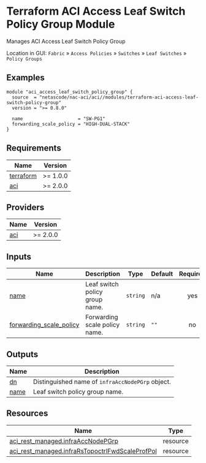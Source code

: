 <!-- BEGIN_TF_DOCS -->
# Terraform ACI Access Leaf Switch Policy Group Module

Manages ACI Access Leaf Switch Policy Group

Location in GUI:
`Fabric` » `Access Policies` » `Switches` » `Leaf Switches` » `Policy Groups`

## Examples

```hcl
module "aci_access_leaf_switch_policy_group" {
  source  = "netascode/nac-aci/aci//modules/terraform-aci-access-leaf-switch-policy-group"
  version = ">= 0.8.0"

  name                    = "SW-PG1"
  forwarding_scale_policy = "HIGH-DUAL-STACK"
}
```

## Requirements

| Name | Version |
|------|---------|
| <a name="requirement_terraform"></a> [terraform](#requirement\_terraform) | >= 1.0.0 |
| <a name="requirement_aci"></a> [aci](#requirement\_aci) | >= 2.0.0 |

## Providers

| Name | Version |
|------|---------|
| <a name="provider_aci"></a> [aci](#provider\_aci) | >= 2.0.0 |

## Inputs

| Name | Description | Type | Default | Required |
|------|-------------|------|---------|:--------:|
| <a name="input_name"></a> [name](#input\_name) | Leaf switch policy group name. | `string` | n/a | yes |
| <a name="input_forwarding_scale_policy"></a> [forwarding\_scale\_policy](#input\_forwarding\_scale\_policy) | Forwarding scale policy name. | `string` | `""` | no |

## Outputs

| Name | Description |
|------|-------------|
| <a name="output_dn"></a> [dn](#output\_dn) | Distinguished name of `infraAccNodePGrp` object. |
| <a name="output_name"></a> [name](#output\_name) | Leaf switch policy group name. |

## Resources

| Name | Type |
|------|------|
| [aci_rest_managed.infraAccNodePGrp](https://registry.terraform.io/providers/CiscoDevNet/aci/latest/docs/resources/rest_managed) | resource |
| [aci_rest_managed.infraRsTopoctrlFwdScaleProfPol](https://registry.terraform.io/providers/CiscoDevNet/aci/latest/docs/resources/rest_managed) | resource |
<!-- END_TF_DOCS -->